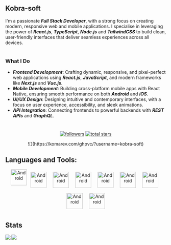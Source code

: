 ## Kobra-soft
I'm a passionate **_Full Stack Developer_**, with a strong focus on creating modern, responsive web and mobile applications. I specialise in leveraging the power of **_React.js_**, **_TypeScript_**, **_Node.js_** and **_TailwindCSS_** to build clean, user-friendly interfaces that deliver seamless experiences across all devices.
#

### What I Do

* **_Frontend Development_**: Crafting dynamic, responsive, and pixel-perfect web applications using **_React.js_**, **_JavaScript_**, and modern frameworks like **_Next.js_** and **_Vue.js_**.
  <br>
* **_Mobile Development_**: Building cross-platform mobile apps with React Native, ensuring smooth performance on both **_Android_** and **_iOS_**.
  <br>
* **_UI/UX Design_**: Designing intuitive and contemporary interfaces, with a focus on user experience, accessibility, and sleek animations.
  <br>
* **_API Integration_**: Connecting frontends to powerful backends with **_REST APIs_** and **_GraphQL_**.
#

<p align="center">
  <a href="https://github.com/Kobra-soft?tab=followers">
    <img alt="followers" title="Follow me on Github" src="https://custom-icon-badges.demolab.com/github/followers/Kobra-soft?color=236ad3&labelColor=1155ba&style=for-the-badge&logo=person-add&label=Follow&logoColor=white"/></a>
      
  <a href="https://github.com/Kobra-soft?tab=repositories&sort=stargazers">
    <img alt="total stars" title="Total stars on GitHub" src="https://custom-icon-badges.demolab.com/github/stars/Kobra-soft?color=55960c&style=for-the-badge&labelColor=488207&logo=star"/></a>
</p>

<p align="center">
  ![](https://komarev.com/ghpvc/?username=kobra-soft)
</p>

## Languages and Tools:
<p align="center">
  <img src="https://cdn.jsdelivr.net/gh/devicons/devicon@latest/icons/javascript/javascript-original.svg"               height="50" style="vertical-align:top; margin:0px" alt="Android" title="Android" />
  <img src="https://cdn.jsdelivr.net/gh/devicons/devicon@latest/icons/react/react-original-wordmark.svg"                height="50" style="vertical-align:top; margin:8px" alt="Android" title="Android" />
  <img src="https://cdn.jsdelivr.net/gh/devicons/devicon@latest/icons/tailwindcss/tailwindcss-original.svg"             height="50" style="vertical-align:top; margin:8px" alt="Android" title="Android" />
  <img src="https://cdn.jsdelivr.net/gh/devicons/devicon@latest/icons/android/android-plain-wordmark.svg"               height="50" style="vertical-align:top; margin:8px" alt="Android" title="Android" />
  <img src="https://cdn.jsdelivr.net/gh/devicons/devicon@latest/icons/html5/html5-plain-wordmark.svg"                   height="50" style="vertical-align:top; margin:8px" alt="Android" title="Android" />
  <img src="https://cdn.jsdelivr.net/gh/devicons/devicon@latest/icons/graphql/graphql-plain-wordmark.svg"               height="50" style="vertical-align:top; margin:8px" alt="Android" title="Android" />
  <img src="https://cdn.jsdelivr.net/gh/devicons/devicon@latest/icons/git/git-plain-wordmark.svg"                       height="50" style="vertical-align:top; margin:8px" alt="Android" title="Android" />
  <img src="https://cdn.jsdelivr.net/gh/devicons/devicon@latest/icons/figma/figma-original.svg"                         height="50" style="vertical-align:top; margin:8px" alt="Android" title="Android" />
  <img src="https://cdn.jsdelivr.net/gh/devicons/devicon@latest/icons/illustrator/illustrator-line.svg"                 height="50" style="vertical-align:top; margin:8px" alt="Android" title="Android" />
<br />
</p>

## Stats
<div align="center">
<a href="https://github-readme-stats.vercel.app/api?username=kobra-soft&theme=gotham">
  <img  align="left" src="https://github-readme-stats.vercel.app/api?username=kobra-soft&count_private=true&show_icons=true&theme=gotham"" />
</a>
<a href="https://github-readme-stats.vercel.app/api/top-langs/?username=kobra-soft&hide=php&theme=gotham"">
  <img align="left" src="https://github-readme-stats.vercel.app/api/top-langs/?username=kobra-soft&hide=php&theme=gotham"" />
</a>
</div>
